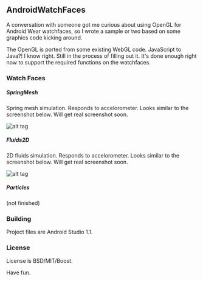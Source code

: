 ## AndroidWatchFaces

A conversation with someone got me curious about using OpenGL for Android Wear watchfaces, so I wrote a sample or two based on some graphics code kicking around. 

The OpenGL is ported from some existing WebGL code. JavaScript to Java?! I know right. Still in the process of filling out it. It's done enough right now to support the required functions on the watchfaces. 

### Watch Faces
##### SpringMesh
Spring mesh simulation. Responds to accelorometer. Looks similar to the screenshot below. Will get real screenshot soon. 

![alt tag](https://raw.githubusercontent.com/chaoticbob/AndroidWatchFaces/master/images/springs.png)

##### Fluids2D
2D fluids simulation. Responds to accelorometer. Looks similar to the screenshot below. Will get real screenshot soon.

![alt tag](https://raw.githubusercontent.com/chaoticbob/AndroidWatchFaces/master/images/fluids.png)

##### Particles
(not finished)

### Building
Project files are Android Studio 1.1. 

### License
License is BSD/MIT/Boost. 

Have fun.
